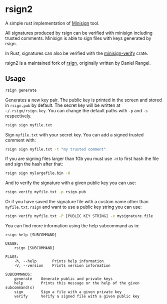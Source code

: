 # rsign2

A simple rust implementation of [Minisign](https://jedisct1.github.io/minisign/) tool.

All signatures produced by rsign can be verified with minisign including trusted comments. Minisign is able to sign files with keys generated by rsign.

In Rust, signatures can also be verified with the [minisign-verify](https://docs.rs/minisign-verify) crate.

rsign2 is a maintained fork of [rsign](https://docs.rs/crate/rsign/), originally written by Daniel Rangel.

## Usage

```sh
rsign generate
```

Generates a new key pair. The public key is printed in the screen and stored in `rsign.pub` by default. The secret key will be written at `~/.rsign/rsign.key`. You can change the default paths with `-p` and `-s` respectively.

```sh
rsign sign myfile.txt
```

Sign `myfile.txt` with your secret key. You can add a signed trusted comment with:

```sh
rsign sign myfile.txt -t "my trusted comment"
```

If you are signing files larger than 1Gb you must use `-H` to first hash the file and sign the hash after that:

```sh
rsign sign mylargefile.bin -H
```

And to verify the signature with a given public key you can use:

```sh
rsign verify myfile.txt -p rsign.pub
```

Or if you have saved the signature file with a custom name other than `myfile.txt.rsign` and want to use a public key string you can use:

```sh
rsign verify myfile.txt -P [PUBLIC KEY STRING] -x mysignature.file
```

You can find more information using the help subcommand as in:

```text
rsign help [SUBCOMMAND]

USAGE:
    rsign [SUBCOMMAND]

FLAGS:
    -h, --help       Prints help information
    -V, --version    Prints version information

SUBCOMMANDS:
    generate    Generate public and private keys
    help        Prints this message or the help of the given subcommand(s)
    sign        Sign a file with a given private key
    verify      Verify a signed file with a given public key
```